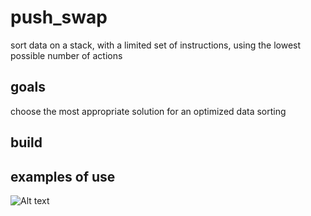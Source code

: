 # push_swap
sort data on a stack, with a limited set of instructions, using
the lowest possible number of actions

## goals
choose the most appropriate solution for an
optimized data sorting

## build

## examples of use
![Alt text](./path_to_file/image_name.jpg)
